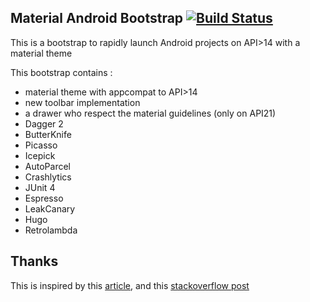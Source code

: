 ## Material Android Bootstrap [![Build Status](https://travis-ci.org/code-troopers/material-android-bootstrap.svg?branch=master)](https://travis-ci.org/code-troopers/material-android-bootstrap)

This is a bootstrap to rapidly launch Android projects on API>14 with a material theme

This bootstrap contains :

* material theme with appcompat to API>14
* new toolbar implementation
* a drawer who respect the material guidelines (only on API21)
* Dagger 2
* ButterKnife
* Picasso
* Icepick
* AutoParcel
* Crashlytics
* JUnit 4
* Espresso
* LeakCanary
* Hugo
* Retrolambda

## Thanks

This is inspired by this [article](http://antonioleiva.com/material-design-everywhere/), and this [stackoverflow post](http://stackoverflow.com/questions/26745300/navigation-drawer-semi-transparent-over-status-bar-not-working)


